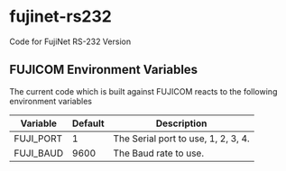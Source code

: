 # fujinet-rs232
Code for FujiNet RS-232 Version

## FUJICOM Environment Variables

The current code which is built against FUJICOM reacts to the following environment variables

| Variable  | Default | Description                         |
|-----------|---------|-------------------------------------|
| FUJI_PORT | 1       | The Serial port to use, 1, 2, 3, 4. |
| FUJI_BAUD | 9600    | The Baud rate to use.               |

